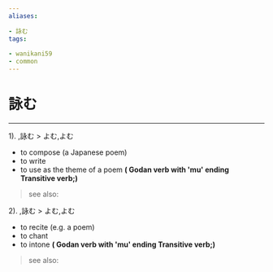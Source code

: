 ```yaml
---
aliases:
    
- 詠む
tags:
    
- wanikani59
- common
---
```


# 詠む
---
1).
,詠む > よむ,よむ

- to compose (a Japanese poem)
- to write
- to use as the theme of a poem
**( Godan verb with 'mu' ending Transitive verb;)**
> see also: 
            
2).
,詠む > よむ,よむ

- to recite (e.g. a poem)
- to chant
- to intone
**( Godan verb with 'mu' ending Transitive verb;)**
> see also: 
            
